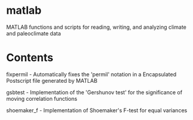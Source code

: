 matlab
=======

MATLAB functions and scripts for reading, writing, and analyzing climate and paleoclimate data

Contents
========

fixpermil   - Automatically fixes the 'permil' notation in a Encapsulated Postscript file generated by MATLAB

gsbtest     - Implementation of the 'Gershunov test' for the significance of moving correlation functions

shoemaker_f - Implementation of Shoemaker's F-test for equal variances